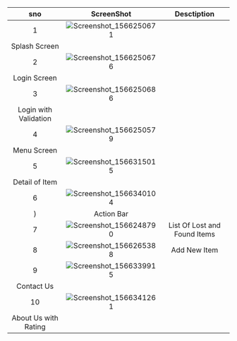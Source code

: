 | sno | ScreenShot  | Desctiption  |
| :---:   | :-: | :-: |
| 1 |  ![Screenshot_1566250671](https://user-images.githubusercontent.com/50931344/63307530-b7838200-c2bc-11e9-9886-8661b8b18ef8.png)
| Splash Screen |
|2| ![Screenshot_1566250676](https://user-images.githubusercontent.com/50931344/63307584-e00b7c00-c2bc-11e9-8a80-d4f8302fd153.png)
|Login Screen |
|3| ![Screenshot_1566250686](https://user-images.githubusercontent.com/50931344/63307621-08937600-c2bd-11e9-97df-2b9be16a5ab9.png)
|Login with Validation |
|4| ![Screenshot_1566250579](https://user-images.githubusercontent.com/50931344/63307633-16e19200-c2bd-11e9-91b2-45ff7f8847a1.png)
| Menu Screen|
|5|![Screenshot_1566315015](https://user-images.githubusercontent.com/50931344/63387321-1d324580-c373-11e9-88bf-ab821b6b734c.png)
|Detail of Item|
|6|![Screenshot_1566340104](https://user-images.githubusercontent.com/50931344/63389073-98e2c100-c378-11e9-8ee5-62d9f1ead2c7.png)
) |Action Bar |
|7| ![Screenshot_1566248790](https://user-images.githubusercontent.com/50931344/63307686-442e4000-c2bd-11e9-96b8-36f6bb3d032b.png)| List Of Lost and Found Items|
|8| ![Screenshot_1566265388](https://user-images.githubusercontent.com/50931344/63387441-5ff41d80-c373-11e9-9f1d-6a5df9cde8f2.png)| Add New Item|
|9|![Screenshot_1566339915](https://user-images.githubusercontent.com/50931344/63388952-24a81d80-c378-11e9-8d29-15f141622be2.png)
 | Contact Us|
|10|![Screenshot_1566341261](https://user-images.githubusercontent.com/50931344/63389907-448d1080-c37b-11e9-9840-38abd33bda61.png)
| About Us with Rating|
